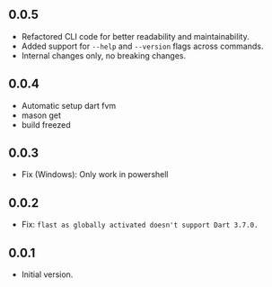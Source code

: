 ## 0.0.5

- Refactored CLI code for better readability and maintainability.
- Added support for `--help` and `--version` flags across commands.
- Internal changes only, no breaking changes.

## 0.0.4

- Automatic setup dart fvm
- mason get
- build freezed

## 0.0.3

- Fix (Windows): Only work in powershell

## 0.0.2

- Fix: `flast as globally activated doesn't support Dart 3.7.0.`

## 0.0.1

- Initial version.
